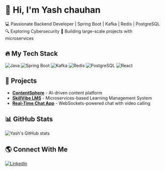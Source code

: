 # 👋 Hi, I'm Yash chauhan
💻 Passionate Backend Developer | Spring Boot | Kafka | Redis | PostgreSQL  
🔍 Exploring Cybersecurity
🚀 Building large-scale projects with microservices  

## 🔥 My Tech Stack
![Java](https://img.shields.io/badge/Java-ED8B00?style=for-the-badge&logo=java&logoColor=white)
![Spring Boot](https://img.shields.io/badge/Spring_Boot-6DB33F?style=for-the-badge&logo=spring-boot&logoColor=white)
![Kafka](https://img.shields.io/badge/Apache_Kafka-231F20?style=for-the-badge&logo=apache-kafka&logoColor=white)
![Redis](https://img.shields.io/badge/Redis-DC382D?style=for-the-badge&logo=redis&logoColor=white)
![PostgreSQL](https://img.shields.io/badge/PostgreSQL-336791?style=for-the-badge&logo=postgresql&logoColor=white)
![React](https://img.shields.io/badge/React-61DAFB?style=for-the-badge&logo=react&logoColor=black)

## 🚀 Projects
- [**ContentSphere**](https://github.com/your-username/contentsphere) - AI-driven content platform
- [**SkillVibe LMS**](https://github.com/your-username/skillvibe-lms) - Microservices-based Learning Management System
- [**Real-Time Chat App**](https://github.com/your-username/chat-app) - WebSockets-powered chat with video calling

## 📊 GitHub Stats
![Yash's GitHub stats]([https://github-readme-stats.vercel.app/api?username=your-username&show_icons=true&theme=dark](https://github.com/98001yash))

## 🌎 Connect With Me
[![LinkedIn]([https://img.shields.io/badge/LinkedIn-Buddy-blue?style=for-the-badge&logo=linkedin)](https://www.linkedin.com/in/your-profile](https://www.linkedin.com/in/yash-chauhan-a415b6246?utm_source=share&utm_campaign=share_via&utm_content=profile&utm_medium=android_app))

